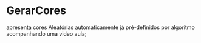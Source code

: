 # GerarCores
apresenta cores Aleatórias automaticamente já pré-definidos por algoritmo acompanhando uma video aula;
